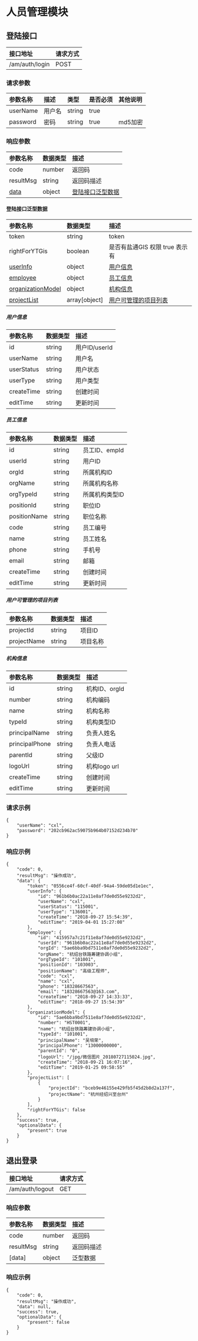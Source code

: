 # 人员管理模块
## 登陆接口
|接口地址|请求方式|
|:---|:---|
|/am/auth/login| POST |

### 请求参数
|参数名称|描述|类型|是否必须|其他说明|
|:---|:---|:---|:---|:---|
|userName| 用户名 | string | true |
|password|密码|string|true| md5加密|

### 响应参数
| 参数名称 | 数据类型 | 描述 |
|:---|:---|:---|
|code|number|返回码|
|resultMsg | string | 返回码描述| 
|[data](#登陆接口泛型数据)| object | [登陆接口泛型数据](#登陆接口泛型数据) |

#### 登陆接口泛型数据
| 参数名称 | 数据类型 | 描述 |
|:---|:---|:---|
|token|string|token|
|rightForYTGis|boolean|是否有盐通GIS 权限 true 表示有|
|[userInfo](#用户信息)|object|[用户信息](#用户信息)|
|[employee](#员工信息)|object|[员工信息](#员工信息)|
|[organizationModel](#机构信息)|object|[机构信息](#机构信息)|
|[projectList](#用户可管理的项目列表)|array[object]|[用户可管理的项目列表](#用户可管理的项目列表)|

##### 用户信息
| 参数名称 | 数据类型 | 描述 |
|:---|:---|:---|
|id|string|用户ID/userId|
|userName|string|用户名|
|userStatus|string|用户状态|
|userType|string|用户类型|
|createTime|string|创建时间|
|editTime|string|更新时间|

##### 员工信息
| 参数名称 | 数据类型 | 描述 |
|:---|:---|:---|
|id|string| 员工ID、empId|
|userId|string|用户ID|
|orgId|string|所属机构ID|
|orgName|string|所属机构名称|
|orgTypeId| string|所属机构类型ID|
|positionId| string|职位ID|
|positionName|string|职位名称|
|code|string|员工编号|
|name| string|员工姓名|
|phone|string|手机号|
|email|string|邮箱|
|createTime|string|创建时间|
|editTime|string|更新时间|

##### 用户可管理的项目列表
| 参数名称 | 数据类型 | 描述 |
|:---|:---|:---|
|projectId| string | 项目ID
|projectName| string | 项目名称

##### 机构信息
| 参数名称 | 数据类型 | 描述 |
|:---|:---|:---|
|id| string|机构ID、orgId
|number|string|机构编码
|name|string|机构名称
|typeId|string|机构类型ID
|principalName|string|负责人姓名
|principalPhone|string|负责人电话
|parentId|string|父级ID
|logoUrl|string|机构logo url
|createTime|string|创建时间
|editTime|string|更新时间

### 请求示例
```
{
	"userName": "cxl",
	"password": "202cb962ac59075b964b07152d234b70"
}
```
### 响应示例
```
{
    "code": 0, 
    "resultMsg": "操作成功", 
    "data": {
        "token": "0556ce4f-60cf-40df-94a4-59de05d1e1ec", 
        "userInfo": {
            "id": "961b6b0ac22a11e8af7de0d55e9232d2", 
            "userName": "cxl", 
            "userStatus": "115001", 
            "userType": "136001", 
            "createTime": "2018-09-27 15:54:39", 
            "editTime": "2019-04-01 15:27:08"
        }, 
        "employee": {
            "id": "415957a7c21f11e8af7de0d55e9232d2", 
            "userId": "961b6b0ac22a11e8af7de0d55e9232d2", 
            "orgId": "5ae6bba9bd7511e8af7de0d55e9232d2", 
            "orgName": "杭绍台铁路筹建协调小组", 
            "orgTypeId": "101001", 
            "positionId": "103003", 
            "positionName": "高级工程师", 
            "code": "cxl", 
            "name": "cxl", 
            "phone": "18328667563", 
            "email": "18328667563@163.com", 
            "createTime": "2018-09-27 14:33:33", 
            "editTime": "2018-09-27 15:54:39"
        }, 
        "organizationModel": {
            "id": "5ae6bba9bd7511e8af7de0d55e9232d2", 
            "number": "HST0001", 
            "name": "杭绍台铁路筹建协调小组", 
            "typeId": "101001", 
            "principalName": "吴培荣", 
            "principalPhone": "13000000000", 
            "parentId": "0", 
            "logoUrl": "/jpg/微信图片_20180727115024.jpg", 
            "createTime": "2018-09-21 16:07:16", 
            "editTime": "2019-01-25 09:58:55"
        }, 
        "projectList": [
            {
                "projectId": "bceb9e46155e429fb5f45d2b8d2a137f", 
                "projectName": "杭州经绍兴至台州"
            }
        ], 
        "rightForYTGis": false
    }, 
    "success": true, 
    "optionalData": {
        "present": true
    }
}
```

## 退出登录
|接口地址|请求方式|
|:---|:---|
|/am/auth/logout| GET |

### 响应参数
| 参数名称 | 数据类型 | 描述 |
|:---|:---|:---|
|code|number|返回码|
|resultMsg | string | 返回码描述| 
|[data]| object | 泛型数据 |

### 响应示例
```
{
    "code": 0, 
    "resultMsg": "操作成功", 
    "data": null, 
    "success": true, 
    "optionalData": {
        "present": false
    }
}
```